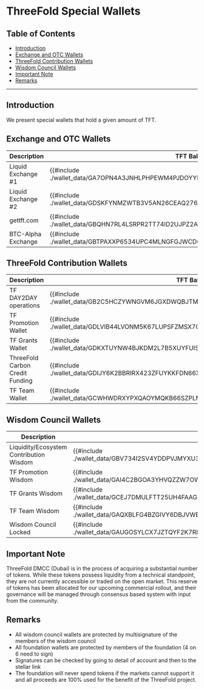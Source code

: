 <h1> ThreeFold Special Wallets </h1>

<h2>Table of Contents</h2>

- [Introduction](#introduction)
- [Exchange and OTC Wallets](#exchange-and-otc-wallets)
- [ThreeFold Contribution Wallets](#threefold-contribution-wallets)
- [Wisdom Council Wallets](#wisdom-council-wallets)
- [Important Note](#important-note)
- [Remarks](#remarks)

***

## Introduction

We present special wallets that hold a given amount of TFT.

## Exchange and OTC Wallets

| **Description**    | **TFT Balance** | **Address**                                                                      |
| ------------------ | ----------- | -------------------------------------------------------------------------------- |
| Liquid Exchange #1 |  {{#include ./wallet_data/GA7OPN4A3JNHLPHPEWM4PJDOYYDYNZOM7ES6YL3O7NC3PRY3V3UX6ANM.md}}      | [GA7OPN4A3JNHLPHPEWM4PJDOYYDYNZOM7ES6YL3O7NC3PRY3V3UX6ANM](https://stellar.expert/explorer/public/account/GA7OPN4A3JNHLPHPEWM4PJDOYYDYNZOM7ES6YL3O7NC3PRY3V3UX6ANM) |
| Liquid Exchange #2 | {{#include ./wallet_data/GDSKFYNMZWTB3V5AN26CEAQ27643Q3KB4X6MY4UTO2LIIDFND4SPQZYU.md}}           | [GDSKFYNMZWTB3V5AN26CEAQ27643Q3KB4X6MY4UTO2LIIDFND4SPQZYU](https://stellar.expert/explorer/public/account/GDSKFYNMZWTB3V5AN26CEAQ27643Q3KB4X6MY4UTO2LIIDFND4SPQZYU) |
| gettft.com         | {{#include ./wallet_data/GBQHN7RL4LSRPR2TT74ID2UJPZ2AXCHQY2WKGCTDLJM3NXVJ7GQHUCOD.md}}     | [GBQHN7RL4LSRPR2TT74ID2UJPZ2AXCHQY2WKGCTDLJM3NXVJ7GQHUCOD](https://stellar.expert/explorer/public/account/GBQHN7RL4LSRPR2TT74ID2UJPZ2AXCHQY2WKGCTDLJM3NXVJ7GQHUCOD) |
| BTC-Alpha Exchange | {{#include ./wallet_data/GBTPAXXP6534UPC4MLNGFGJWCD6DNSRVIPPOZWXAQAWI4FKTLOJY2A2S.md}}     | [GBTPAXXP6534UPC4MLNGFGJWCD6DNSRVIPPOZWXAQAWI4FKTLOJY2A2S](https://stellar.expert/explorer/public/account/GBTPAXXP6534UPC4MLNGFGJWCD6DNSRVIPPOZWXAQAWI4FKTLOJY2A2S) |

## ThreeFold Contribution Wallets

| **Description**                 | **TFT Balance** | **Address**                                                                      |
| ------------------------------- | ----------- | -------------------------------------------------------------------------------- |
| TF DAY2DAY operations           | {{#include ./wallet_data/GB2C5HCZYWNGVM6JGXDWQBJTMUY4S2HPPTCAH63HFAQVL2ALXDW7SSJ7.md}}    | [GB2C5HCZYWNGVM6JGXDWQBJTMUY4S2HPPTCAH63HFAQVL2ALXDW7SSJ7](https://stellar.expert/explorer/public/account/GB2C5HCZYWNGVM6JGXDWQBJTMUY4S2HPPTCAH63HFAQVL2ALXDW7SSJ7) |
| TF Promotion Wallet             | {{#include ./wallet_data/GDLVIB44LVONM5K67LUPSFZMSX7G2RLYVBM5MMHUJ4NAQJU7CH4HBJBO.md}}    | [GDLVIB44LVONM5K67LUPSFZMSX7G2RLYVBM5MMHUJ4NAQJU7CH4HBJBO](https://stellar.expert/explorer/public/account/GDLVIB44LVONM5K67LUPSFZMSX7G2RLYVBM5MMHUJ4NAQJU7CH4HBJBO) |
| TF Grants Wallet                | {{#include ./wallet_data/GDKXTUYNW4BJKDM2L7B5XUYFUISV52KUU4G7VPNLF4ZSIKBURM622YPZ.md}}    | [GDKXTUYNW4BJKDM2L7B5XUYFUISV52KUU4G7VPNLF4ZSIKBURM622YPZ](https://stellar.expert/explorer/public/account/GDKXTUYNW4BJKDM2L7B5XUYFUISV52KUU4G7VPNLF4ZSIKBURM622YPZ) |
| ThreeFold Carbon Credit Funding | {{#include ./wallet_data/GDIJY6K2BBRIRX423ZFUYKKFDN66XP2KMSBZFQSE2PSNDZ6EDVQTRLSU.md}}     | [GDIJY6K2BBRIRX423ZFUYKKFDN66XP2KMSBZFQSE2PSNDZ6EDVQTRLSU](https://stellar.expert/explorer/public/account/GDIJY6K2BBRIRX423ZFUYKKFDN66XP2KMSBZFQSE2PSNDZ6EDVQTRLSU) |
| TF Team Wallet                  | {{#include ./wallet_data/GCWHWDRXYPXQAOYMQKB66SZPLM6UANKGMSL4SP7LSOIA6OTTOYQ6HBIH.md}}      | [GCWHWDRXYPXQAOYMQKB66SZPLM6UANKGMSL4SP7LSOIA6OTTOYQ6HBIH](https://stellar.expert/explorer/public/account/GCWHWDRXYPXQAOYMQKB66SZPLM6UANKGMSL4SP7LSOIA6OTTOYQ6HBIH) |

## Wisdom Council Wallets

| **Description**                         | **TFT Balance** | **Address**                                                                      |
| --------------------------------------- | ----------- | -------------------------------------------------------------------------------- |
| Liquidity/Ecosystem Contribution Wisdom | {{#include ./wallet_data/GBV734I2SV4YDDPVJMYXU3IZ2AIU5GEAJRAD4E4BQG7CA2N63NXSPMD6.md}}    | [GBV734I2SV4YDDPVJMYXU3IZ2AIU5GEAJRAD4E4BQG7CA2N63NXSPMD6](https://stellar.expert/explorer/public/account/GBV734I2SV4YDDPVJMYXU3IZ2AIU5GEAJRAD4E4BQG7CA2N63NXSPMD6) |
| TF Promotion Wisdom                     | {{#include ./wallet_data/GAI4C2BGOA3YHVQZZW7OW4FHOGGYWTUBEVNHB6MW4ZAFG7ZAA7D5IPC3.md}}         | [GAI4C2BGOA3YHVQZZW7OW4FHOGGYWTUBEVNHB6MW4ZAFG7ZAA7D5IPC3](https://stellar.expert/explorer/public/account/GAI4C2BGOA3YHVQZZW7OW4FHOGGYWTUBEVNHB6MW4ZAFG7ZAA7D5IPC3) |
| TF Grants Wisdom                        | {{#include ./wallet_data/GCEJ7DMULFTT25UH4FAAGOZ6KER4WXAYQGJUSIITQD527DGTKSXKBQGR.md}}    | [GCEJ7DMULFTT25UH4FAAGOZ6KER4WXAYQGJUSIITQD527DGTKSXKBQGR](https://stellar.expert/explorer/public/account/GCEJ7DMULFTT25UH4FAAGOZ6KER4WXAYQGJUSIITQD527DGTKSXKBQGR) |
| TF Team Wisdom                          | {{#include ./wallet_data/GAQXBLFG4BZGIVY6DBJVWE5EAP3UNHMIA2PYCUVLY2JUSPVWPUF36BW4.md}}     | [GAQXBLFG4BZGIVY6DBJVWE5EAP3UNHMIA2PYCUVLY2JUSPVWPUF36BW4](https://stellar.expert/explorer/public/account/GAQXBLFG4BZGIVY6DBJVWE5EAP3UNHMIA2PYCUVLY2JUSPVWPUF36BW4) |
| Wisdom Council Locked                   | {{#include ./wallet_data/GAUGOSYLCX7JZTQYF2K7RIMHFWKSA3WSI2OQ4IRKXMDMVE6ABJIJMFQR.md}}    | [GAUGOSYLCX7JZTQYF2K7RIMHFWKSA3WSI2OQ4IRKXMDMVE6ABJIJMFQR](https://stellar.expert/explorer/public/account/GAUGOSYLCX7JZTQYF2K7RIMHFWKSA3WSI2OQ4IRKXMDMVE6ABJIJMFQR) |

## Important Note
 
ThreeFold DMCC (Dubai) is in the process of acquiring a substantial number of tokens. While these tokens possess liquidity from a technical standpoint, they are not currently accessible or traded on the open market. This reserve of tokens has been allocated for our upcoming commercial rollout, and their governance will be managed through consensus based system with input from the community.

## Remarks

- All wisdom council wallets are protected by multisignature of the members of the wisdom council
- All foundation wallets are protected by members of the foundation (4 on 6 need to sign)
- Signatures can be checked by going to detail of account and then to the stellar link
- The foundation will never spend tokens if the markets cannot support it and all proceeds are 100% used for the benefit of the ThreeFold project.
